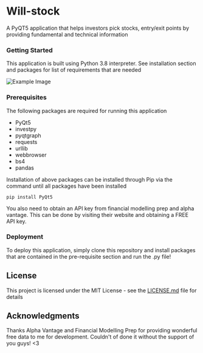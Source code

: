 # Will-stock

A PyQT5 application that helps investors pick stocks, entry/exit points by providing fundamental and technical information

### Getting Started
This application is built using Python 3.8 interpreter. See installation section and packages for list of requirements that are needed

![Example Image](https://github.com/willBear/Wills-Stock-Picker/blob/master/Demonstration.png)

### Prerequisites 
The following packages are required for running this application
  - PyQt5
  - investpy
  - pyqtgraph
  - requests
  - urllib
  - webbrowser
  - bs4 
  - pandas

Installation of above packages can be installed through Pip via the command until all packages have been installed
```
pip install PyQt5
```
You also need to obtain an API key from financial modelling prep and alpha vantage. This can be done by visiting their website and obtaining a FREE API key. 

### Deployment
To deploy this application, simply clone this repository and install packages that are contained in the pre-requisite section and run the .py file! 

## License
This project is licensed under the MIT License - see the [LICENSE.md](LICENSE.md) file for details

## Acknowledgments
Thanks Alpha Vantage and Financial Modelling Prep for providing wonderful free data to me for development. Couldn't of done it without the support of you guys! <3 
